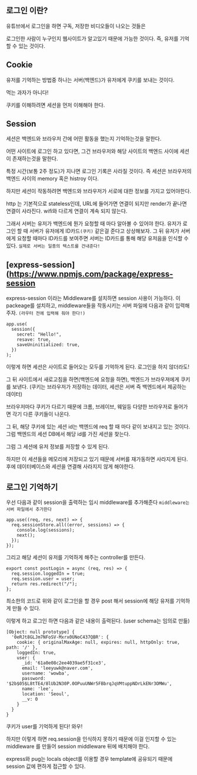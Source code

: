 ## 로그인 이란?

유튜브에서 로그인을 하면 구독, 저장한 비디오들이 나오는 것들은

로그인한 사람이 누구인지 웹사이트가 알고있기 때문에 가능한 것이다. 즉, 유저를 기억할 수 있는 것이다.

## Cookie

유저를 기억하는 방법중 하나는 서버(백엔드)가 유저에게 쿠키를 보내는 것이다.

먹는 과자가 아니다!

쿠키를 이해하려면 세션을 먼저 이해해야 한다.

## Session

세션은 백엔드와 브라우저 간에 어떤 활동을 했는지 기억하는것을 말한다.

어떤 사이트에 로그인 하고 있다면, 그건 브라우저와 해당 사이트의 백엔드 사이에 세션이 존재하는것을 말한다.

특정 시간(보통 2주 정도)가 지나면 로그인 기록은 사라질 것이다. 즉 세션은 브라우저의 백엔드 사이의 memory 혹은 histroy 이다.

하지만 세션이 작동하려면 백엔드와 브라우저가 서로에 대한 정보를 가지고 있어야한다.

http 는 기본적으로 stateless인데, URL에 들어가면 연결이 되지만 render가 끝나면 연결이 사라진다. wifi와 다르게 연결이 계속 되지 않는다.

그래서 서버는 유저가 백엔드에 뭔가 요청할 때 마다 알아볼 수 있어야 한다.
유저가 로그인 할 때 서버가 유저에게 ID카드`(쿠키)` 같은걸 준다고 상상해보자. 그 뒤 유저가 서버에게 요청할 때마다 ID카드를 보여주면
서버는 ID카드를 통해 해당 유저음을 인식할 수 있다. `실제로 서버는 일종의 텍스트를 건내준다!`

## [express-session](https://www.npmjs.com/package/express-session

express-session 이라는 Middleware를 설치하면 session 사용이 가능하다.
이 packeage를 설치하고, middleware들을 작동시키는 서버 파일에 다음과 같이 입력해주자. `(라우터 전에 입력해 줘야 한다!)`

```
app.use(
  session({
    secret: "Hello!",
    resave: true,
    saveUninitialized: true,
  })
);
```

이렇게 하면 세션은 사이트로 들어오는 모두를 기억하게 된다. 로그인을 하지 않더라도!

그 뒤 사이트에서 새로고침을 하면(백엔드에 요청을 하면), 백엔드가 브라우져에게 쿠키를 보낸다. (쿠키는 브라우저가 저장하는 데이터, 세션은 서버 즉 백엔드에서 제공하는 데이터)

브라우저마다 쿠키가 다르기 때문에 크롬, 브레이브, 웨일등 다양한 브라우저로 들어가면 각기 다른 쿠키들이 나온다.

그 뒤, 해당 쿠키에 있는 세션 id는 백엔드에 req 할 때 마다 같이 보내지고 있는 것이다. 그럼 백엔드의 세션 DB에서 해당 id를 가진 세션을 찾는다.

그럼 그 세션에 유저 정보를 저장할 수 있게 된다.

하지만 이 세션들을 메모리에 저장되고 있기 때문에 서버를 재가동하면 사라지게 된다. 후에 데이터베이스와 세션을 연결해 사라지지 않게 해야한다.

## 로그인 기억하기

우선 다음과 같이 session을 출력하는 임시 middleware를 추가해준다 `middleware는 서버 파일에서 추가한다`

```
app.use((req, res, next) => {
  req.sessionStore.all((error, sessions) => {
    console.log(sessions);
    next();
  });
});
```

그리고 해당 세션이 유저를 기억하게 해주는 controller를 만든다.

```
export const postLogin = async (req, res) => {
  req.session.loggedIn = true;
  req.session.user = user;
  return res.redirect("/");
};
```

최소한의 코드로 위와 같이 로그인을 할 경우 post 해서 session에 해당 유저를 기억하게 만들 수 있다.

이렇게 하고 로그인 하면 다음과 같은 내용이 출력된다. (user schema는 임의로 만듦)

```
[Object: null prototype] {
  '0eRJt8GLJm7NFoSV-Mxrx0UNoC437QBR': {
    cookie: { originalMaxAge: null, expires: null, httpOnly: true, path: '/' },
    loggedIn: true,
    user: {
      _id: '61a0e08c2ee4039ae5f31ce3',
      email: 'leeyuwk@naver.com',
      username: 'wowba',
      password: '$2b$05$L8tTE4/8lUb2N30P.0OPuuUNWr5FBbrqJqVMtuppNDrLkENr3OMWu',
      name: 'lee',
      location: 'Seoul',
      __v: 0
    }
  }
}
```

쿠키가 user를 기억하게 된다! 와우!

하지만 이렇게 하면 req.session을 인식하지 못하기 때문에 이걸 인지할 수 있는 middleware 를 만들어 session middleware 뒤에 배치해야 한다.

express와 pug는 locals object를 이용할 경우 template에 공유되기 때문에 session 값에 편하게 접근할 수 있다.
